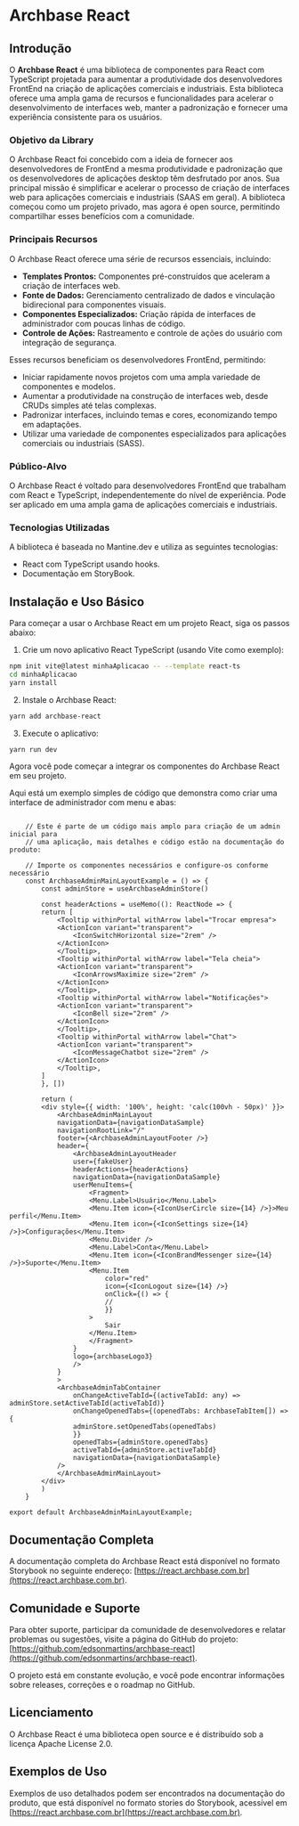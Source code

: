 # Archbase React

## Introdução

O **Archbase React** é uma biblioteca de componentes para React com TypeScript projetada para aumentar a produtividade dos desenvolvedores FrontEnd na criação de aplicações comerciais e industriais. Esta biblioteca oferece uma ampla gama de recursos e funcionalidades para acelerar o desenvolvimento de interfaces web, manter a padronização e fornecer uma experiência consistente para os usuários.

### Objetivo da Library

O Archbase React foi concebido com a ideia de fornecer aos desenvolvedores de FrontEnd a mesma produtividade e padronização que os desenvolvedores de aplicações desktop têm desfrutado por anos. Sua principal missão é simplificar e acelerar o processo de criação de interfaces web para aplicações comerciais e industriais (SAAS em geral). A biblioteca começou como um projeto privado, mas agora é open source, permitindo compartilhar esses benefícios com a comunidade.

### Principais Recursos

O Archbase React oferece uma série de recursos essenciais, incluindo:

- **Templates Prontos:** Componentes pré-construídos que aceleram a criação de interfaces web.
- **Fonte de Dados:** Gerenciamento centralizado de dados e vinculação bidirecional para componentes visuais.
- **Componentes Especializados:** Criação rápida de interfaces de administrador com poucas linhas de código.
- **Controle de Ações:** Rastreamento e controle de ações do usuário com integração de segurança.

Esses recursos beneficiam os desenvolvedores FrontEnd, permitindo:

- Iniciar rapidamente novos projetos com uma ampla variedade de componentes e modelos.
- Aumentar a produtividade na construção de interfaces web, desde CRUDs simples até telas complexas.
- Padronizar interfaces, incluindo temas e cores, economizando tempo em adaptações.
- Utilizar uma variedade de componentes especializados para aplicações comerciais ou industriais (SASS).

### Público-Alvo

O Archbase React é voltado para desenvolvedores FrontEnd que trabalham com React e TypeScript, independentemente do nível de experiência. Pode ser aplicado em uma ampla gama de aplicações comerciais e industriais.

### Tecnologias Utilizadas

A biblioteca é baseada no Mantine.dev e utiliza as seguintes tecnologias:

- React com TypeScript usando hooks.
- Documentação em StoryBook.

## Instalação e Uso Básico

Para começar a usar o Archbase React em um projeto React, siga os passos abaixo:

1. Crie um novo aplicativo React TypeScript (usando Vite como exemplo):

```bash
npm init vite@latest minhaAplicacao -- --template react-ts
cd minhaAplicacao
yarn install
```

2. Instale o Archbase React:

```bash
yarn add archbase-react
```

3. Execute o aplicativo:

```bash
yarn run dev
```

Agora você pode começar a integrar os componentes do Archbase React em seu projeto.

Aqui está um exemplo simples de código que demonstra como criar uma interface de administrador com menu e abas:

```tsx
    
    // Este é parte de um código mais amplo para criação de um admin inicial para
    // uma aplicação, mais detalhes e código estão na documentação do produto:

    // Importe os componentes necessários e configure-os conforme necessário
    const ArchbaseAdminMainLayoutExample = () => {
        const adminStore = useArchbaseAdminStore()

        const headerActions = useMemo((): ReactNode => {
        return [
            <Tooltip withinPortal withArrow label="Trocar empresa">
            <ActionIcon variant="transparent">
                <IconSwitchHorizontal size="2rem" />
            </ActionIcon>
            </Tooltip>,
            <Tooltip withinPortal withArrow label="Tela cheia">
            <ActionIcon variant="transparent">
                <IconArrowsMaximize size="2rem" />
            </ActionIcon>
            </Tooltip>,
            <Tooltip withinPortal withArrow label="Notificações">
            <ActionIcon variant="transparent">
                <IconBell size="2rem" />
            </ActionIcon>
            </Tooltip>,
            <Tooltip withinPortal withArrow label="Chat">
            <ActionIcon variant="transparent">
                <IconMessageChatbot size="2rem" />
            </ActionIcon>
            </Tooltip>,
        ]
        }, [])

        return (
        <div style={{ width: '100%', height: 'calc(100vh - 50px)' }}>
            <ArchbaseAdminMainLayout
            navigationData={navigationDataSample}
            navigationRootLink="/"
            footer={<ArchbaseAdminLayoutFooter />}
            header={
                <ArchbaseAdminLayoutHeader
                user={fakeUser}
                headerActions={headerActions}
                navigationData={navigationDataSample}
                userMenuItems={
                    <Fragment>
                    <Menu.Label>Usuário</Menu.Label>
                    <Menu.Item icon={<IconUserCircle size={14} />}>Meu perfil</Menu.Item>
                    <Menu.Item icon={<IconSettings size={14} />}>Configurações</Menu.Item>
                    <Menu.Divider />
                    <Menu.Label>Conta</Menu.Label>
                    <Menu.Item icon={<IconBrandMessenger size={14} />}>Suporte</Menu.Item>
                    <Menu.Item
                        color="red"
                        icon={<IconLogout size={14} />}
                        onClick={() => {
                        //
                        }}
                    >
                        Sair
                    </Menu.Item>
                    </Fragment>
                }
                logo={archbaseLogo3}
                />
            }
            >
            <ArchbaseAdminTabContainer
                onChangeActiveTabId={(activeTabId: any) => adminStore.setActiveTabId(activeTabId)}
                onChangeOpenedTabs={(openedTabs: ArchbaseTabItem[]) => {
                adminStore.setOpenedTabs(openedTabs)
                }}
                openedTabs={adminStore.openedTabs}
                activeTabId={adminStore.activeTabId}
                navigationData={navigationDataSample}
            />
            </ArchbaseAdminMainLayout>
        </div>
        )
    }

export default ArchbaseAdminMainLayoutExample;
```

## Documentação Completa

A documentação completa do Archbase React está disponível no formato Storybook no seguinte endereço: [https://react.archbase.com.br](https://react.archbase.com.br).

## Comunidade e Suporte

Para obter suporte, participar da comunidade de desenvolvedores e relatar problemas ou sugestões, visite a página do GitHub do projeto: [https://github.com/edsonmartins/archbase-react](https://github.com/edsonmartins/archbase-react).

O projeto está em constante evolução, e você pode encontrar informações sobre releases, correções e o roadmap no GitHub.

## Licenciamento

O Archbase React é uma biblioteca open source e é distribuído sob a licença Apache License 2.0.

## Exemplos de Uso

Exemplos de uso detalhados podem ser encontrados na documentação do produto, que está disponível no formato stories do Storybook, acessível em [https://react.archbase.com.br](https://react.archbase.com.br).